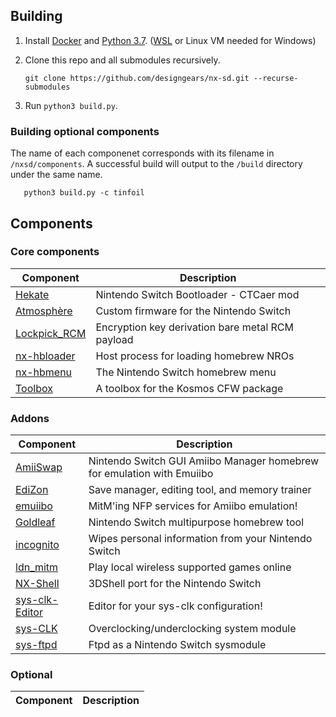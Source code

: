 ## Building

1. Install [Docker](https://hub.docker.com/search/?type=edition&offering=community) and [Python 3.7](https://www.python.org/downloads/). ([WSL](https://nickjanetakis.com/blog/setting-up-docker-for-windows-and-wsl-to-work-flawlessly) or Linux VM needed for Windows)

2. Clone this repo and all submodules recursively.

       git clone https://github.com/designgears/nx-sd.git --recurse-submodules

3. Run `python3 build.py`.

### Building optional components

The name of each componenet corresponds with its filename in `/nxsd/components`. A successful build will output to the `/build` directory under the same name.

       python3 build.py -c tinfoil

## Components

### Core components

| Component                                                 | Description |
| --------------------------------------------------------- | ----------- |
| [Hekate](https://github.com/CTCaer/hekate)                | Nintendo Switch Bootloader - CTCaer mod |
| [Atmosphère](https://github.com/Atmosphere-NX/Atmosphere) | Custom firmware for the Nintendo Switch |
| [Lockpick_RCM](https://github.com/shchmue/Lockpick_RCM)   | Encryption key derivation bare metal RCM payload |
| [nx-hbloader](https://github.com/switchbrew/nx-hbloader)  | Host process for loading homebrew NROs |
| [nx-hbmenu](https://github.com/switchbrew/nx-hbmenu)      | The Nintendo Switch homebrew menu |
| [Toolbox](https://github.com/designgears/Kosmos-Toolbox)  | A toolbox for the Kosmos CFW package |

### Addons

| Component                                                 | Description |
| --------------------------------------------------------- | ----------- |
| [AmiiSwap](https://github.com/FuryBaguette/AmiiSwap)      | Nintendo Switch GUI Amiibo Manager homebrew for emulation with Emuiibo |
| [EdiZon](https://github.com/WerWolv/EdiZon)               | Save manager, editing tool, and memory trainer |
| [emuiibo](https://github.com/XorTroll/emuiibo)            | MitM'ing NFP services for Amiibo emulation! |
| [Goldleaf](https://github.com/XorTroll/Goldleaf)          | Nintendo Switch multipurpose homebrew tool |
| [incognito](https://github.com/blawar/incognito)          | Wipes personal information from your Nintendo Switch |
| [ldn_mitm](https://github.com/spacemeowx2/ldn_mitm)       | Play local wireless supported games online |
| [NX-Shell](https://github.com/joel16/NX-Shell)            | 3DShell port for the Nintendo Switch |
| [sys-clk-Editor](https://github.com/SunTheCourier/sys-clk-Editor) | Editor for your sys-clk configuration! |
| [sys-CLK](https://github.com/retronx-team/sys-clk)        | Overclocking/underclocking system module |
| [sys-ftpd](https://github.com/designgears/sys-ftpd)       | Ftpd as a Nintendo Switch sysmodule |

### Optional

| Component                                                 | Description |
| --------------------------------------------------------- | ----------- |
